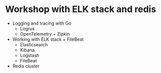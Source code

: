 # Workshop with ELK stack and redis
* Logging and tracing with Go
  * Logrus
  * OpenTelemetry + Zipkin
* Working with ELK stack + FileBeat
  * Elasticsearch
  * Kibana
  * Logstash
  * FileBeat
* Redis cluster
